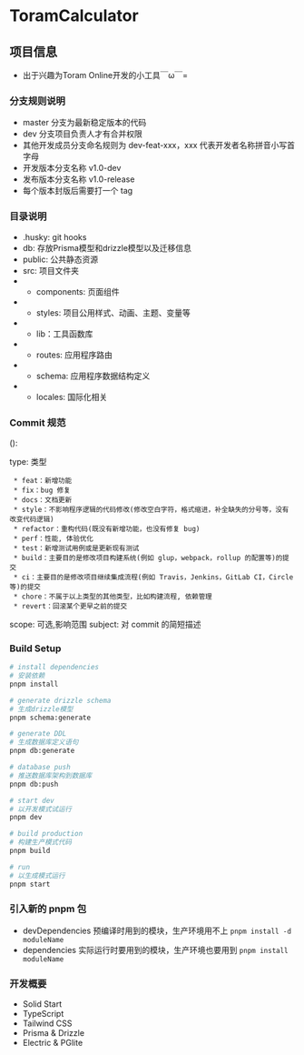 # ToramCalculator

## 项目信息

- 出于兴趣为Toram Online开发的小工具￣ω￣=


### 分支规则说明

- master 分支为最新稳定版本的代码
- dev 分支项目负责人才有合并权限
- 其他开发成员分支命名规则为 dev-feat-xxx，xxx 代表开发者名称拼音小写首字母
- 开发版本分支名称 v1.0-dev
- 发布版本分支名称 v1.0-release
- 每个版本封版后需要打一个 tag

### 目录说明

- .husky: git hooks
- db: 存放Prisma模型和drizzle模型以及迁移信息
- public: 公共静态资源
- src: 项目文件夹
- - components: 页面组件
- - styles: 项目公用样式、动画、主题、变量等
- - lib：工具函数库
- - routes: 应用程序路由
- - schema: 应用程序数据结构定义
- - locales: 国际化相关

### Commit 规范

<type>(<scope>): <subject>

type: 类型

```
 * feat：新增功能
 * fix：bug 修复
 * docs：文档更新
 * style：不影响程序逻辑的代码修改(修改空白字符，格式缩进，补全缺失的分号等，没有改变代码逻辑)
 * refactor：重构代码(既没有新增功能，也没有修复 bug)
 * perf：性能, 体验优化
 * test：新增测试用例或是更新现有测试
 * build：主要目的是修改项目构建系统(例如 glup，webpack，rollup 的配置等)的提交
 * ci：主要目的是修改项目继续集成流程(例如 Travis，Jenkins，GitLab CI，Circle等)的提交
 * chore：不属于以上类型的其他类型，比如构建流程, 依赖管理
 * revert：回滚某个更早之前的提交
```

scope: 可选,影响范围
subject: 对 commit 的简短描述

### Build Setup

```bash
# install dependencies
# 安装依赖
pnpm install

# generate drizzle schema
# 生成drizzle模型
pnpm schema:generate

# generate DDL
# 生成数据库定义语句
pnpm db:generate

# database push
# 推送数据库架构到数据库
pnpm db:push

# start dev
# 以开发模式试运行
pnpm dev

# build production
# 构建生产模式代码
pnpm build

# run
# 以生成模式运行
pnpm start
```

### 引入新的 pnpm 包

- devDependencies 预编译时用到的模块，生产环境用不上
  `pnpm install -d moduleName`
- dependencies 实际运行时要用到的模块，生产环境也要用到
  `pnpm install moduleName`

### 开发概要

- Solid Start
- TypeScript
- Tailwind CSS
- Prisma & Drizzle
- Electric & PGlite
